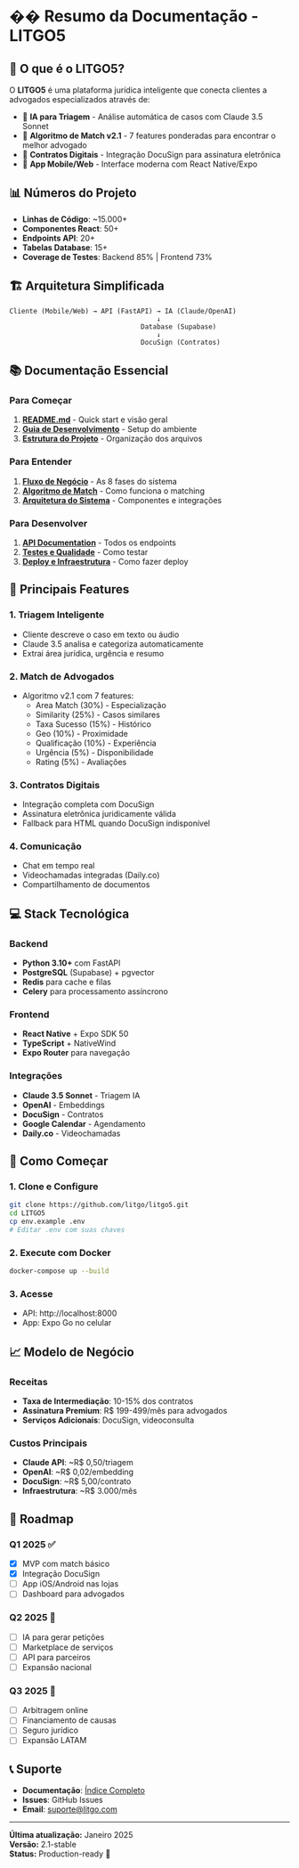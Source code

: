 # �� Resumo da Documentação - LITGO5

## 🎯 O que é o LITGO5?

O **LITGO5** é uma plataforma jurídica inteligente que conecta clientes a advogados especializados através de:
- 🤖 **IA para Triagem** - Análise automática de casos com Claude 3.5 Sonnet
- 🎯 **Algoritmo de Match v2.1** - 7 features ponderadas para encontrar o melhor advogado
- 📄 **Contratos Digitais** - Integração DocuSign para assinatura eletrônica
- 📱 **App Mobile/Web** - Interface moderna com React Native/Expo

## 📊 Números do Projeto

- **Linhas de Código**: ~15.000+
- **Componentes React**: 50+
- **Endpoints API**: 20+
- **Tabelas Database**: 15+
- **Coverage de Testes**: Backend 85% | Frontend 73%

## 🏗️ Arquitetura Simplificada

```
Cliente (Mobile/Web) → API (FastAPI) → IA (Claude/OpenAI)
                                     ↓
                                 Database (Supabase)
                                     ↓
                                 DocuSign (Contratos)
```

## 📚 Documentação Essencial

### Para Começar
1. **[README.md](./README.md)** - Quick start e visão geral
2. **[Guia de Desenvolvimento](./GUIA_DESENVOLVIMENTO.md)** - Setup do ambiente
3. **[Estrutura do Projeto](./ESTRUTURA_PROJETO.md)** - Organização dos arquivos

### Para Entender
1. **[Fluxo de Negócio](./FLUXO_NEGOCIO.md)** - As 8 fases do sistema
2. **[Algoritmo de Match](./Algoritmo/Algoritmo.md)** - Como funciona o matching
3. **[Arquitetura do Sistema](./ARQUITETURA_SISTEMA.md)** - Componentes e integrações

### Para Desenvolver
1. **[API Documentation](./API_DOCUMENTATION.md)** - Todos os endpoints
2. **[Testes e Qualidade](./TESTES_E_QUALIDADE.md)** - Como testar
3. **[Deploy e Infraestrutura](./DEPLOY_E_INFRAESTRUTURA.md)** - Como fazer deploy

## 🔑 Principais Features

### 1. Triagem Inteligente
- Cliente descreve o caso em texto ou áudio
- Claude 3.5 analisa e categoriza automaticamente
- Extrai área jurídica, urgência e resumo

### 2. Match de Advogados
- Algoritmo v2.1 com 7 features:
  - Area Match (30%) - Especialização
  - Similarity (25%) - Casos similares
  - Taxa Sucesso (15%) - Histórico
  - Geo (10%) - Proximidade
  - Qualificação (10%) - Experiência
  - Urgência (5%) - Disponibilidade
  - Rating (5%) - Avaliações

### 3. Contratos Digitais
- Integração completa com DocuSign
- Assinatura eletrônica juridicamente válida
- Fallback para HTML quando DocuSign indisponível

### 4. Comunicação
- Chat em tempo real
- Videochamadas integradas (Daily.co)
- Compartilhamento de documentos

## 💻 Stack Tecnológica

### Backend
- **Python 3.10+** com FastAPI
- **PostgreSQL** (Supabase) + pgvector
- **Redis** para cache e filas
- **Celery** para processamento assíncrono

### Frontend
- **React Native** + Expo SDK 50
- **TypeScript** + NativeWind
- **Expo Router** para navegação

### Integrações
- **Claude 3.5 Sonnet** - Triagem IA
- **OpenAI** - Embeddings
- **DocuSign** - Contratos
- **Google Calendar** - Agendamento
- **Daily.co** - Videochamadas

## 🚀 Como Começar

### 1. Clone e Configure
```bash
git clone https://github.com/litgo/litgo5.git
cd LITGO5
cp env.example .env
# Editar .env com suas chaves
```

### 2. Execute com Docker
```bash
docker-compose up --build
```

### 3. Acesse
- API: http://localhost:8000
- App: Expo Go no celular

## 📈 Modelo de Negócio

### Receitas
- **Taxa de Intermediação**: 10-15% dos contratos
- **Assinatura Premium**: R$ 199-499/mês para advogados
- **Serviços Adicionais**: DocuSign, videoconsulta

### Custos Principais
- **Claude API**: ~R$ 0,50/triagem
- **OpenAI**: ~R$ 0,02/embedding
- **DocuSign**: ~R$ 5,00/contrato
- **Infraestrutura**: ~R$ 3.000/mês

## 🎯 Roadmap

### Q1 2025 ✅
- [x] MVP com match básico
- [x] Integração DocuSign
- [ ] App iOS/Android nas lojas
- [ ] Dashboard para advogados

### Q2 2025 🎯
- [ ] IA para gerar petições
- [ ] Marketplace de serviços
- [ ] API para parceiros
- [ ] Expansão nacional

### Q3 2025 🚀
- [ ] Arbitragem online
- [ ] Financiamento de causas
- [ ] Seguro jurídico
- [ ] Expansão LATAM

## 📞 Suporte

- **Documentação**: [Índice Completo](./INDICE_DOCUMENTACAO.md)
- **Issues**: GitHub Issues
- **Email**: suporte@litgo.com

---

**Última atualização:** Janeiro 2025  
**Versão:** 2.1-stable  
**Status:** Production-ready 🚀
